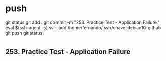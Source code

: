#
# ###################################################################################################################### 
# ###################################################################################################################### 
#  push

git status
git add .
git commit -m "253. Practice Test - Application Failure."
eval $(ssh-agent -s)
ssh-add /home/fernando/.ssh/chave-debian10-github
git push
git status




# ###################################################################################################################### 
# ###################################################################################################################### 
##   253. Practice Test - Application Failure